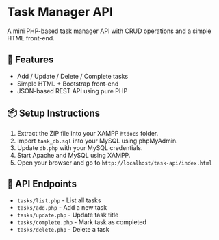 # Task Manager API

A mini PHP-based task manager API with CRUD operations and a simple HTML front-end.

## 🚀 Features
- Add / Update / Delete / Complete tasks
- Simple HTML + Bootstrap front-end
- JSON-based REST API using pure PHP

## 📦 Setup Instructions
1. Extract the ZIP file into your XAMPP `htdocs` folder.
2. Import `task_db.sql` into your MySQL using phpMyAdmin.
3. Update `db.php` with your MySQL credentials.
4. Start Apache and MySQL using XAMPP.
5. Open your browser and go to `http://localhost/task-api/index.html`

## 🔗 API Endpoints
- `tasks/list.php` - List all tasks
- `tasks/add.php` - Add a new task
- `tasks/update.php` - Update task title
- `tasks/complete.php` - Mark task as completed
- `tasks/delete.php` - Delete a task